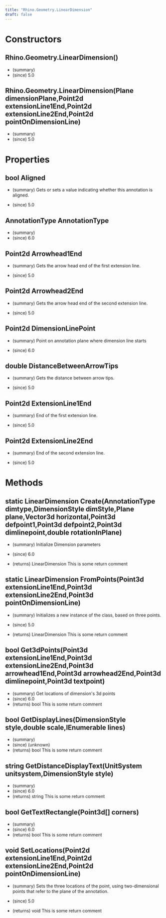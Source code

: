```yaml
---
title: "Rhino.Geometry.LinearDimension"
draft: false
---
```


# Constructors
## Rhino.Geometry.LinearDimension()
- (summary) 
- (since) 5.0
## Rhino.Geometry.LinearDimension(Plane dimensionPlane,Point2d extensionLine1End,Point2d extensionLine2End,Point2d pointOnDimensionLine)
- (summary) 
- (since) 5.0
# Properties
## bool Aligned
- (summary) 
     Gets or sets a value indicating whether this annotation is aligned.
     
- (since) 5.0
## AnnotationType AnnotationType
- (summary) 
- (since) 6.0
## Point2d Arrowhead1End
- (summary) 
     Gets the arrow head end of the first extension line.
     
- (since) 5.0
## Point2d Arrowhead2End
- (summary) 
     Gets the arrow head end of the second extension line.
     
- (since) 5.0
## Point2d DimensionLinePoint
- (summary) 
     Point on annotation plane where dimension line starts
     
- (since) 6.0
## double DistanceBetweenArrowTips
- (summary) 
     Gets the distance between arrow tips.
     
- (since) 5.0
## Point2d ExtensionLine1End
- (summary) 
     End of the first extension line.
     
- (since) 5.0
## Point2d ExtensionLine2End
- (summary) 
     End of the second extension line.
     
- (since) 5.0
# Methods
## static LinearDimension Create(AnnotationType dimtype,DimensionStyle dimStyle,Plane plane,Vector3d horizontal,Point3d defpoint1,Point3d defpoint2,Point3d dimlinepoint,double rotationInPlane)
- (summary) 
     Initialize Dimension parameters
     
- (since) 6.0
- (returns) LinearDimension This is some return comment
## static LinearDimension FromPoints(Point3d extensionLine1End,Point3d extensionLine2End,Point3d pointOnDimensionLine)
- (summary) 
     Initializes a new instance of the  class, based on three points.
     
- (since) 5.0
- (returns) LinearDimension This is some return comment
## bool Get3dPoints(Point3d extensionLine1End,Point3d extensionLine2End,Point3d arrowhead1End,Point3d arrowhead2End,Point3d dimlinepoint,Point3d textpoint)
- (summary)  Get locations of dimension's 3d points 
- (since) 6.0
- (returns) bool This is some return comment
## bool GetDisplayLines(DimensionStyle style,double scale,IEnumerable<Line> lines)
- (summary) 
- (since) (unknown)
- (returns) bool This is some return comment
## string GetDistanceDisplayText(UnitSystem unitsystem,DimensionStyle style)
- (summary) 
- (since) 6.0
- (returns) string This is some return comment
## bool GetTextRectangle(Point3d[] corners)
- (summary) 
- (since) 6.0
- (returns) bool This is some return comment
## void SetLocations(Point2d extensionLine1End,Point2d extensionLine2End,Point2d pointOnDimensionLine)
- (summary) 
     Sets the three locations of the point, using two-dimensional points
     that refer to the plane of the annotation.
     
- (since) 5.0
- (returns) void This is some return comment
